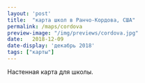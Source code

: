 ```yaml
---
layout: 'post'
title:  "карта школ в Ранчо-Кордова, США"
permalink: /maps/cordova
preview-image: "/img/previews/cordova.jpg"
date:   2018-12-09
date-display: 'декабрь 2018'
tags: ["карты"] 
---
```


Настенная карта для школы.